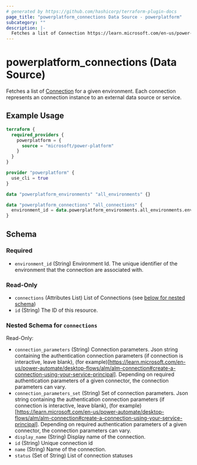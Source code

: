 ```yaml
---
# generated by https://github.com/hashicorp/terraform-plugin-docs
page_title: "powerplatform_connections Data Source - powerplatform"
subcategory: ""
description: |-
  Fetches a list of Connection https://learn.microsoft.com/en-us/power-apps/maker/canvas-apps/add-manage-connections for a given environment. Each connection represents an connection instance to an external data source or service.
---
```


# powerplatform_connections (Data Source)

Fetches a list of [Connection](https://learn.microsoft.com/en-us/power-apps/maker/canvas-apps/add-manage-connections) for a given environment. Each connection represents an connection instance to an external data source or service.

## Example Usage

```terraform
terraform {
  required_providers {
    powerplatform = {
      source = "microsoft/power-platform"
    }
  }
}

provider "powerplatform" {
  use_cli = true
}

data "powerplatform_environments" "all_environments" {}

data "powerplatform_connections" "all_connections" {
  environment_id = data.powerplatform_environments.all_environments.environments[0].id
}
```

<!-- schema generated by tfplugindocs -->
## Schema

### Required

- `environment_id` (String) Environment Id. The unique identifier of the environment that the connection are associated with.

### Read-Only

- `connections` (Attributes List) List of Connections (see [below for nested schema](#nestedatt--connections))
- `id` (String) The ID of this resource.

<a id="nestedatt--connections"></a>
### Nested Schema for `connections`

Read-Only:

- `connection_parameters` (String) Connection parameters. Json string containing the authentication connection parameters (if connection is interactive, leave blank), (for example)[https://learn.microsoft.com/en-us/power-automate/desktop-flows/alm/alm-connection#create-a-connection-using-your-service-principal]. Depending on required authentication parameters of a given connector, the connection parameters can vary.
- `connection_parameters_set` (String) Set of connection parameters. Json string containing the authentication connection parameters (if connection is interactive, leave blank), (for example)[https://learn.microsoft.com/en-us/power-automate/desktop-flows/alm/alm-connection#create-a-connection-using-your-service-principal]. Depending on required authentication parameters of a given connector, the connection parameters can vary.
- `display_name` (String) Display name of the connection.
- `id` (String) Unique connection id
- `name` (String) Name of the connection.
- `status` (Set of String) List of connection statuses
